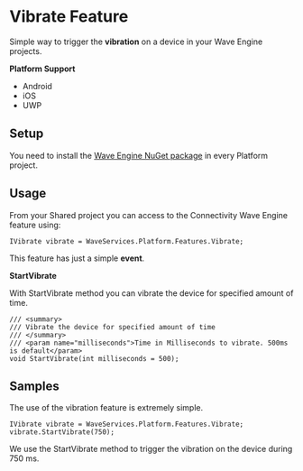 # Vibrate Feature

Simple way to trigger the **vibration** on a device in your Wave Engine projects.

**Platform Support**

- Android
- iOS
- UWP

## Setup

You need to install the [Wave Engine NuGet package](https://www.nuget.org/packages/WaveEngine/) in every Platform project.

## Usage

From your Shared project you can access to the Connectivity Wave Engine feature using:

    IVibrate vibrate = WaveServices.Platform.Features.Vibrate;

This feature has just a simple **event**.

**StartVibrate**

With StartVibrate method you can vibrate the device for specified amount of time.

    /// <summary>
    /// Vibrate the device for specified amount of time
    /// </summary>
    /// <param name="milliseconds">Time in Milliseconds to vibrate. 500ms is default</param>
    void StartVibrate(int milliseconds = 500);

## Samples

The use of the vibration feature is extremely simple.

    IVibrate vibrate = WaveServices.Platform.Features.Vibrate;
	vibrate.StartVibrate(750);

We use the StartVibrate method to trigger the vibration on the device during 750 ms.